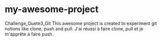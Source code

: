 # my-awesome-project
Challenge_Quete3_Git
This awesome project is created to experiment git notions like clone, push and pull.
J'ai réussi à faire clone, pull et je m'apprête à faire push.
